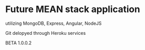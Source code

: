 # Future MEAN stack application

utilizing MongoDB, Express, Angular, NodeJS

Git delopyed through Heroku services

BETA 1.0.0.2